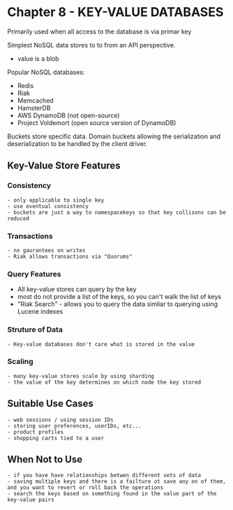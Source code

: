 # Chapter 8 - KEY-VALUE DATABASES

Primarily used when all access to the database is via primar key

Simplest NoSQL data stores to to from an API perspective.
- value is a blob

Popular NoSQL databases:
- Redis
- Riak
- Memcached
- HamsterDB
- AWS DynamoDB (not open-source)
- Project Voldemort (open source version of DynamoDB)

Buckets store specific data.
Domain buckets allowing the serialization and deserialization to be handled by the client driver.

## Key-Value Store Features
### Consistency
	- only applicable to single key
	- use eventual consistency
	- buckets are just a way to namespacekeys so that key collisons can be reduced

### Transactions
	- no gaurantees on writes
	- Riak allows transactions via "Quorums"

### Query Features
  - All key-value stores can query by the key
  - most do not provide a list of the keys, so you can't walk the list of keys
  - "Riak Search" - allows you to query the data simliar to querying using Lucene indexes

### Struture of Data
	- Key-value databases don't care what is stored in the value

### Scaling
	- many key-value stores scale by using sharding
  	- the value of the key determines on which node the key stored

## Suitable Use Cases
	- web sessions / using session IDs
	- storing user preferences, userIDs, etc...
	- product profiles
	- shopping carts tied to a user

## When Not to Use

	- if you have have relationships betwen different sets of data
	- saving multiple keys and there is a failture ot save any on of them, and you want to revert or roll back the operations
	- search the keys based on something found in the value part of the key-value pairs
